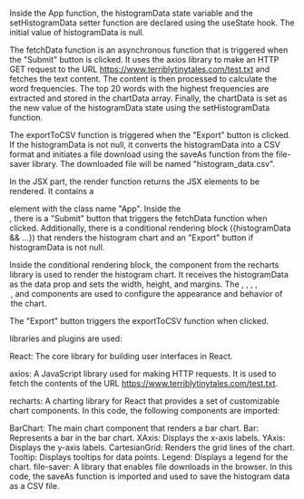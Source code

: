 Inside the App function, the histogramData state variable and the setHistogramData setter function are declared using the useState hook. The initial value of histogramData is null.

The fetchData function is an asynchronous function that is triggered when the "Submit" button is clicked. It uses the axios library to make an HTTP GET request to the URL https://www.terriblytinytales.com/test.txt and fetches the text content. The content is then processed to calculate the word frequencies. The top 20 words with the highest frequencies are extracted and stored in the chartData array. Finally, the chartData is set as the new value of the histogramData state using the setHistogramData function.

The exportToCSV function is triggered when the "Export" button is clicked. If the histogramData is not null, it converts the histogramData into a CSV format and initiates a file download using the saveAs function from the file-saver library. The downloaded file will be named "histogram_data.csv".

In the JSX part, the render function returns the JSX elements to be rendered. It contains a <div> element with the class name "App". Inside the <div>, there is a "Submit" button that triggers the fetchData function when clicked. Additionally, there is a conditional rendering block ({histogramData && ...}) that renders the histogram chart and an "Export" button if histogramData is not null.

Inside the conditional rendering block, the <BarChart> component from the recharts library is used to render the histogram chart. It receives the histogramData as the data prop and sets the width, height, and margins. The <CartesianGrid>, <XAxis>, <YAxis>, <Tooltip>, <Legend>, and <Bar> components are used to configure the appearance and behavior of the chart.

The "Export" button triggers the exportToCSV function when clicked.



libraries and plugins are used:

React: The core library for building user interfaces in React.

axios: A JavaScript library used for making HTTP requests. It is used to fetch the contents of the URL https://www.terriblytinytales.com/test.txt.

recharts: A charting library for React that provides a set of customizable chart components. In this code, the following components are imported:

BarChart: The main chart component that renders a bar chart.
Bar: Represents a bar in the bar chart.
XAxis: Displays the x-axis labels.
YAxis: Displays the y-axis labels.
CartesianGrid: Renders the grid lines of the chart.
Tooltip: Displays tooltips for data points.
Legend: Displays a legend for the chart.
file-saver: A library that enables file downloads in the browser. In this code, the saveAs function is imported and used to save the histogram data as a CSV file.
